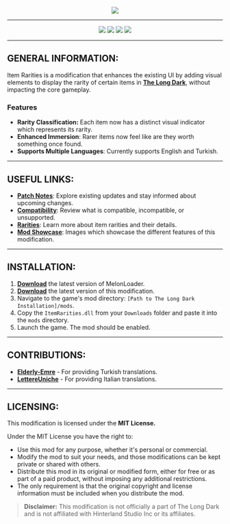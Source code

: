 <p align="center">
    <a href="#"><img src="https://raw.githubusercontent.com/Deaadman/ItemRarities/release/Images/TitleCardGitHub.png"></a>

---

<p align="center">
    <a href="https://github.com/Deaadman/ItemRarities/releases/latest"><img src="https://img.shields.io/github/v/release/Deaadman/ItemRarities?label=latest&style=for-the-badge"></a>
	<a href="https://github.com/Deaadman/ItemRarities/releases"><img src="https://img.shields.io/github/downloads/Deaadman/ItemRarities/total.svg?style=for-the-badge"></a>
	<a href="https://github.com/Deaadman/ItemRarities/releases"><img src="https://img.shields.io/github/downloads/Deaadman/ItemRarities/latest/total.svg?style=for-the-badge"></a>
	<a href="https://github.com/Deaadman/ItemRarities/issues"><img src="https://img.shields.io/github/issues/Deaadman/ItemRarities?style=for-the-badge"></a>

---

## GENERAL INFORMATION:

Item Rarities is a modification that enhances the existing UI by adding visual elements to display the rarity of certain items in [**The Long Dark**](https://www.hinterlandgames.com/the-long-dark/), without impacting the core gameplay.

### Features
-  **Rarity Classification:** Each item now has a distinct visual indicator which represents its rarity.
-  **Enhanced Immersion**: Rarer items now feel like are they worth something once found.
-  **Supports Multiple Languages**: Currently supports English and Turkish.

---

## USEFUL LINKS:

- [**Patch Notes**](https://github.com/Deaadman/ItemRarities/blob/release/Information/PatchNotes.md): Explore existing updates and stay informed about upcoming changes.
- [**Compatibility**](https://github.com/Deaadman/ItemRarities/blob/release/Information/Compatibility.md): Review what is compatible, incompatible, or unsupported.
- [**Rarities**](https://github.com/Deaadman/ItemRarities/blob/release/Information/Rarities.md): Learn more about item rarities and their details.
- [**Mod Showcase**](https://github.com/Deaadman/ItemRarities/blob/release/Information/Showcase.md): Images which showcase the different features of this modification.

---

## INSTALLATION:

1. [**Download**](https://github.com/LavaGang/MelonLoader/releases/latest/download/MelonLoader.Installer.exe) the latest version of MelonLoader.
2. [**Download**](https://github.com/Deaadman/ItemRarities/releases/latest/download/ItemRarities.dll) the latest version of this modification.
3. Navigate to the game's mod directory: `[Path to The Long Dark Installation]/mods`.
4. Copy the `ItemRarities.dll` from your `Downloads` folder and paste it into the `mods` directory.
5. Launch the game. The mod should be enabled.

---

## CONTRIBUTIONS:

- [**Elderly-Emre**](https://github.com/Elderly-Emre) - For providing Turkish translations.
- [**LettereUniche**](https://github.com/LettereUniche) - For providing Italian translations.

---

## LICENSING:
This modification is licensed under the **MIT License.**

Under the MIT License you have the right to:

- Use this mod for any purpose, whether it's personal or commercial.
- Modify the mod to suit your needs, and those modifications can be kept private or shared with others.
- Distribute this mod in its original or modified form, either for free or as part of a paid product, without imposing any additional restrictions.
- The only requirement is that the original copyright and license information must be included when you distribute the mod.

>**Disclaimer:** This modification is not officially a part of The Long Dark and is not affiliated with Hinterland Studio Inc or its affiliates.
